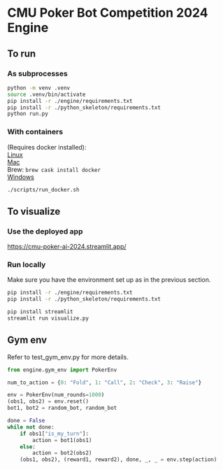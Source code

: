 # CMU Poker Bot Competition 2024 Engine

## To run

### As subprocesses

```bash
python -m venv .venv
source .venv/bin/activate
pip install -r ./engine/requirements.txt
pip install -r ./python_skeleton/requirements.txt
python run.py
```

### With containers

(Requires docker installed):  
[Linux](https://docs.docker.com/engine/install/)  
[Mac](https://docs.docker.com/desktop/install/mac-install/)  
Brew: `brew cask install docker`  
[Windows](https://docs.docker.com/desktop/install/windows-install/)

```bash
./scripts/run_docker.sh
```

## To visualize

### Use the deployed app

https://cmu-poker-ai-2024.streamlit.app/


### Run locally

Make sure you have the environment set up as in the previous section.

```bash
pip install -r ./engine/requirements.txt
pip install -r ./python_skeleton/requirements.txt
```

```bash
pip install streamlit
streamlit run visualize.py
```

## Gym env

Refer to test_gym_env.py for more details.


```python
from engine.gym_env import PokerEnv 

num_to_action = {0: "Fold", 1: "Call", 2: "Check", 3: "Raise"}

env = PokerEnv(num_rounds=1000)
(obs1, obs2) = env.reset()
bot1, bot2 = random_bot, random_bot

done = False
while not done:
    if obs1["is_my_turn"]:
        action = bot1(obs1)
    else:
        action = bot2(obs2)
    (obs1, obs2), (reward1, reward2), done, _, _ = env.step(action)
```